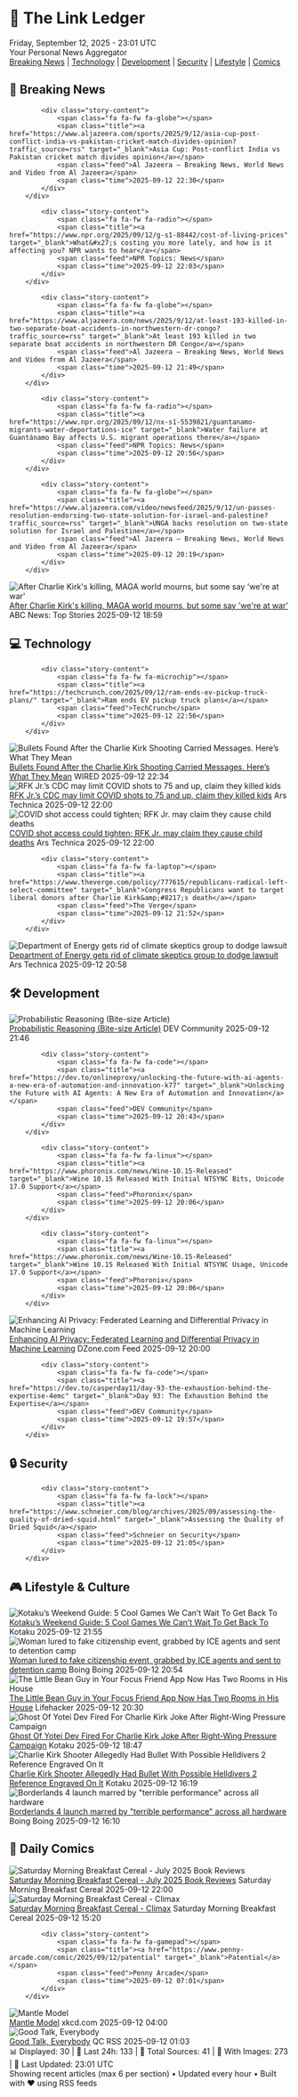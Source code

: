 <!-- Processing 54 RSS feeds at 2025-09-12 23:01:33 UTC -->
<!-- Processing: XKCD -->
<!-- Processing: Saturday Morning Breakfast Cereal -->
<!-- Processing: Garfield -->
<!-- Processing: Cyanide & Happiness -->
<!-- Processing: Dinosaur Comics -->
<!-- Processing: CNN Top Stories -->
<!-- Processing: CNN Breaking News -->
<!-- Processing: BBC Breaking News -->
<!-- Processing: Al Jazeera Breaking News -->
<!-- Processing: NPR News -->
<!-- Processing: CBC News -->
<!-- Error processing https://rss.cbc.ca/lineup/topstories.xml: The read operation timed out -->
<!-- Processing: ABC News Breaking -->
<!-- Processing: Guardian World News -->
<!-- Processing: Sky News World -->
<!-- Processing: TechCrunch -->
<!-- Processing: Ars Technica -->
<!-- Processing: WIRED -->
<!-- Processing: Lobsters Python -->
<!-- Processing: StackOverflow Blog -->
<!-- Processing: It's FOSS -->
<!-- Processing: OMG! Ubuntu -->
<!-- Processing: Linux.com -->
<!-- Processing: Ubuntu Blog -->
<!-- Processing: GitLab Blog -->
<!-- Processing: DZone -->
<!-- Processing: The Pragmatic Engineer -->
<!-- Processing: Kotaku -->
<!-- Processing: Boing Boing -->
<!-- Processing: Schneier on Security -->
<!-- Generated 10 new posts out of 29 feeds processed -->
<div class="newspaper-header">
    <h1 class="newspaper-title">📰 The Link Ledger</h1>
    <div class="newspaper-date">Friday, September 12, 2025 - 23:01 UTC</div>
    <div class="newspaper-subtitle">Your Personal News Aggregator</div>
</div>

<div class="newspaper-nav">
    <a href="#breaking">Breaking News</a> |
    <a href="#tech">Technology</a> |
    <a href="#dev">Development</a> |
    <a href="#security">Security</a> |
    <a href="#lifestyle">Lifestyle</a> |
    <a href="#webcomics">Comics</a>
</div>

<div class="news-section breaking-news" id="breaking">
<h2 class="section-header">🚨 Breaking News</h2>
<div class="stories-container">
<div class="story">
            
            <div class="story-content">
                <span class="fa fa-fw fa-globe"></span>
                <span class="title"><a href="https://www.aljazeera.com/sports/2025/9/12/asia-cup-post-conflict-india-vs-pakistan-cricket-match-divides-opinion?traffic_source=rss" target="_blank">Asia Cup: Post-conflict India vs Pakistan cricket match divides opinion</a></span>
                <span class="feed">Al Jazeera – Breaking News, World News and Video from Al Jazeera</span>
                <span class="time">2025-09-12 22:30</span>
            </div>
        </div>
<div class="story">
            
            <div class="story-content">
                <span class="fa fa-fw fa-radio"></span>
                <span class="title"><a href="https://www.npr.org/2025/09/12/g-s1-88442/cost-of-living-prices" target="_blank">What&#x27;s costing you more lately, and how is it affecting you? NPR wants to hear</a></span>
                <span class="feed">NPR Topics: News</span>
                <span class="time">2025-09-12 22:03</span>
            </div>
        </div>
<div class="story">
            
            <div class="story-content">
                <span class="fa fa-fw fa-globe"></span>
                <span class="title"><a href="https://www.aljazeera.com/news/2025/9/12/at-least-193-killed-in-two-separate-boat-accidents-in-northwestern-dr-congo?traffic_source=rss" target="_blank">At least 193 killed in two separate boat accidents in northwestern DR Congo</a></span>
                <span class="feed">Al Jazeera – Breaking News, World News and Video from Al Jazeera</span>
                <span class="time">2025-09-12 21:49</span>
            </div>
        </div>
<div class="story">
            
            <div class="story-content">
                <span class="fa fa-fw fa-radio"></span>
                <span class="title"><a href="https://www.npr.org/2025/09/12/nx-s1-5539821/guantanamo-migrants-water-deportations-ice" target="_blank">Water failure at Guantánamo Bay affects U.S. migrant operations there</a></span>
                <span class="feed">NPR Topics: News</span>
                <span class="time">2025-09-12 20:56</span>
            </div>
        </div>
<div class="story">
            
            <div class="story-content">
                <span class="fa fa-fw fa-globe"></span>
                <span class="title"><a href="https://www.aljazeera.com/video/newsfeed/2025/9/12/un-passes-resolution-endorsing-two-state-solution-for-israel-and-palestine?traffic_source=rss" target="_blank">UNGA backs resolution on two-state solution for Israel and Palestine</a></span>
                <span class="feed">Al Jazeera – Breaking News, World News and Video from Al Jazeera</span>
                <span class="time">2025-09-12 20:19</span>
            </div>
        </div>
<div class="story">
            <img src="https://s.abcnews.com/images/Politics/kirk-vigil-01-gty-jef-250912_1757679270774_hpMain_2_4x3t_384.jpg" alt="After Charlie Kirk&#x27;s killing, MAGA world mourns, but some say &#x27;we&#x27;re at war&#x27;" class="story-image" loading="lazy" onerror="this.style.display='none'">
            <div class="story-content">
                <span class="fa fa-fw fa-tv"></span>
                <span class="title"><a href="https://abcnews.go.com/Politics/after-charlie-kirks-killing-maga-world-mourns-war/story?id=125483603" target="_blank">After Charlie Kirk&#x27;s killing, MAGA world mourns, but some say &#x27;we&#x27;re at war&#x27;</a></span>
                <span class="feed">ABC News: Top Stories</span>
                <span class="time">2025-09-12 18:59</span>
            </div>
        </div>
</div>
</div>
<div class="news-section tech-news" id="tech">
<h2 class="section-header">💻 Technology</h2>
<div class="stories-container">
<div class="story">
            
            <div class="story-content">
                <span class="fa fa-fw fa-microchip"></span>
                <span class="title"><a href="https://techcrunch.com/2025/09/12/ram-ends-ev-pickup-truck-plans/" target="_blank">Ram ends EV pickup truck plans</a></span>
                <span class="feed">TechCrunch</span>
                <span class="time">2025-09-12 22:56</span>
            </div>
        </div>
<div class="story">
            <img src="https://media.wired.com/photos/68c43de4a29b822c3095e943/master/pass/091225-spencox-cox-utah-charlie-kirk-press-conference.jpg" alt="Bullets Found After the Charlie Kirk Shooting Carried Messages. Here’s What They Mean" class="story-image" loading="lazy" onerror="this.style.display='none'">
            <div class="story-content">
                <span class="fa fa-fw fa-bolt"></span>
                <span class="title"><a href="https://www.wired.com/story/charlie-kirk-bullet-memes/" target="_blank">Bullets Found After the Charlie Kirk Shooting Carried Messages. Here’s What They Mean</a></span>
                <span class="feed">WIRED</span>
                <span class="time">2025-09-12 22:34</span>
            </div>
        </div>
<div class="story">
            <img src="https://cdn.arstechnica.net/wp-content/uploads/2025/03/GettyImages-2203339270-500x500.jpg" alt="RFK Jr.’s CDC may limit COVID shots to 75 and up, claim they killed kids" class="story-image" loading="lazy" onerror="this.style.display='none'">
            <div class="story-content">
                <span class="fa fa-fw fa-cog"></span>
                <span class="title"><a href="https://arstechnica.com/health/2025/09/covid-shot-access-could-tighten-rfk-jr-may-claim-they-cause-child-deaths/" target="_blank">RFK Jr.’s CDC may limit COVID shots to 75 and up, claim they killed kids</a></span>
                <span class="feed">Ars Technica</span>
                <span class="time">2025-09-12 22:00</span>
            </div>
        </div>
<div class="story">
            <img src="https://cdn.arstechnica.net/wp-content/uploads/2025/03/GettyImages-2203339270-500x500.jpg" alt="COVID shot access could tighten; RFK Jr. may claim they cause child deaths" class="story-image" loading="lazy" onerror="this.style.display='none'">
            <div class="story-content">
                <span class="fa fa-fw fa-cog"></span>
                <span class="title"><a href="https://arstechnica.com/health/2025/09/covid-shot-access-could-tighten-rfk-jr-may-claim-they-cause-child-deaths/" target="_blank">COVID shot access could tighten; RFK Jr. may claim they cause child deaths</a></span>
                <span class="feed">Ars Technica</span>
                <span class="time">2025-09-12 22:00</span>
            </div>
        </div>
<div class="story">
            
            <div class="story-content">
                <span class="fa fa-fw fa-laptop"></span>
                <span class="title"><a href="https://www.theverge.com/policy/777615/republicans-radical-left-select-committee" target="_blank">Congress Republicans want to target liberal donors after Charlie Kirk&amp;#8217;s death</a></span>
                <span class="feed">The Verge</span>
                <span class="time">2025-09-12 21:52</span>
            </div>
        </div>
<div class="story">
            <img src="https://cdn.arstechnica.net/wp-content/uploads/2025/09/GettyImages-1558526744-500x500.jpg" alt="Department of Energy gets rid of climate skeptics group to dodge lawsuit" class="story-image" loading="lazy" onerror="this.style.display='none'">
            <div class="story-content">
                <span class="fa fa-fw fa-cog"></span>
                <span class="title"><a href="https://arstechnica.com/science/2025/09/department-of-energy-gets-rid-of-climate-skeptics-group-to-dodge-lawsuit/" target="_blank">Department of Energy gets rid of climate skeptics group to dodge lawsuit</a></span>
                <span class="feed">Ars Technica</span>
                <span class="time">2025-09-12 20:58</span>
            </div>
        </div>
</div>
</div>
<div class="news-section dev-news" id="dev">
<h2 class="section-header">🛠️ Development</h2>
<div class="stories-container">
<div class="story">
            <img src="https://media2.dev.to/dynamic/image/width=800%2Cheight=%2Cfit=scale-down%2Cgravity=auto%2Cformat=auto/https%3A%2F%2Fdev-to-uploads.s3.amazonaws.com%2Fuploads%2Farticles%2F9rwj9bly8nxmk9jmkaij.png" alt="Probabilistic Reasoning (Bite-size Article)" class="story-image" loading="lazy" onerror="this.style.display='none'">
            <div class="story-content">
                <span class="fa fa-fw fa-code"></span>
                <span class="title"><a href="https://dev.to/koshirok096/probabilistic-reasoning-bite-size-article-1klh" target="_blank">Probabilistic Reasoning (Bite-size Article)</a></span>
                <span class="feed">DEV Community</span>
                <span class="time">2025-09-12 21:46</span>
            </div>
        </div>
<div class="story">
            
            <div class="story-content">
                <span class="fa fa-fw fa-code"></span>
                <span class="title"><a href="https://dev.to/onlineproxy/unlocking-the-future-with-ai-agents-a-new-era-of-automation-and-innovation-k77" target="_blank">Unlocking the Future with AI Agents: A New Era of Automation and Innovation</a></span>
                <span class="feed">DEV Community</span>
                <span class="time">2025-09-12 20:43</span>
            </div>
        </div>
<div class="story">
            
            <div class="story-content">
                <span class="fa fa-fw fa-linux"></span>
                <span class="title"><a href="https://www.phoronix.com/news/Wine-10.15-Released" target="_blank">Wine 10.15 Released With Initial NTSYNC Bits, Unicode 17.0 Support</a></span>
                <span class="feed">Phoronix</span>
                <span class="time">2025-09-12 20:06</span>
            </div>
        </div>
<div class="story">
            
            <div class="story-content">
                <span class="fa fa-fw fa-linux"></span>
                <span class="title"><a href="https://www.phoronix.com/news/Wine-10.15-Released" target="_blank">Wine 10.15 Released With Initial NTSYNC Usage, Unicode 17.0 Support</a></span>
                <span class="feed">Phoronix</span>
                <span class="time">2025-09-12 20:06</span>
            </div>
        </div>
<div class="story">
            <img src="https://dz2cdn1.dzone.com/thumbnail?fid=18225349&w=600" alt="Enhancing AI Privacy: Federated Learning and Differential Privacy in Machine Learning" class="story-image" loading="lazy" onerror="this.style.display='none'">
            <div class="story-content">
                <span class="fa fa-fw fa-newspaper"></span>
                <span class="title"><a href="https://dzone.com/articles/privacy-preserving-machine-learning-models-federat" target="_blank">Enhancing AI Privacy: Federated Learning and Differential Privacy in Machine Learning</a></span>
                <span class="feed">DZone.com Feed</span>
                <span class="time">2025-09-12 20:00</span>
            </div>
        </div>
<div class="story">
            
            <div class="story-content">
                <span class="fa fa-fw fa-code"></span>
                <span class="title"><a href="https://dev.to/casperday11/day-93-the-exhaustion-behind-the-expertise-4emc" target="_blank">Day 93: The Exhaustion Behind the Expertise</a></span>
                <span class="feed">DEV Community</span>
                <span class="time">2025-09-12 19:57</span>
            </div>
        </div>
</div>
</div>
<div class="news-section security-news" id="security">
<h2 class="section-header">🔒 Security</h2>
<div class="stories-container">
<div class="story">
            
            <div class="story-content">
                <span class="fa fa-fw fa-lock"></span>
                <span class="title"><a href="https://www.schneier.com/blog/archives/2025/09/assessing-the-quality-of-dried-squid.html" target="_blank">Assessing the Quality of Dried Squid</a></span>
                <span class="feed">Schneier on Security</span>
                <span class="time">2025-09-12 21:05</span>
            </div>
        </div>
</div>
</div>
<div class="news-section lifestyle-news" id="lifestyle">
<h2 class="section-header">🎮 Lifestyle & Culture</h2>
<div class="stories-container">
<div class="story">
            <img src="https://kotaku.com/app/uploads/2025/09/KWG-912.jpg" alt="Kotaku’s Weekend Guide: 5 Cool Games We Can’t Wait To Get Back To" class="story-image" loading="lazy" onerror="this.style.display='none'">
            <div class="story-content">
                <span class="fa fa-fw fa-gamepad"></span>
                <span class="title"><a href="https://kotaku.com/kotaku-games-to-play-borderlands-silksong-shadow-2000625508" target="_blank">Kotaku’s Weekend Guide: 5 Cool Games We Can’t Wait To Get Back To</a></span>
                <span class="feed">Kotaku</span>
                <span class="time">2025-09-12 21:55</span>
            </div>
        </div>
<div class="story">
            <img src="https://i0.wp.com/boingboing.net/wp-content/uploads/2025/09/sharareh-moghaddam.jpeg?fit=1200%2C656&amp;quality=60&amp;ssl=1" alt="Woman lured to fake citizenship event, grabbed by ICE agents and sent to detention camp" class="story-image" loading="lazy" onerror="this.style.display='none'">
            <div class="story-content">
                <span class="fa fa-fw fa-arrow-right"></span>
                <span class="title"><a href="https://boingboing.net/2025/09/12/woman-lured-to-fake-citizenship-event-grabbed-by-ice-agents-and-sent-to-dentention-camp.html" target="_blank">Woman lured to fake citizenship event, grabbed by ICE agents and sent to detention camp</a></span>
                <span class="feed">Boing Boing</span>
                <span class="time">2025-09-12 20:54</span>
            </div>
        </div>
<div class="story">
            <img src="https://lifehacker.com/imagery/articles/01K4ZM33J6FK4E5M7Y3W541VVD/hero-image.jpg" alt="The Little Bean Guy in Your Focus Friend App Now Has Two Rooms in His House" class="story-image" loading="lazy" onerror="this.style.display='none'">
            <div class="story-content">
                <span class="fa fa-fw fa-life-ring"></span>
                <span class="title"><a href="https://lifehacker.com/tech/focus-friend-bean-now-has-a-living-room?utm_medium=RSS" target="_blank">The Little Bean Guy in Your Focus Friend App Now Has Two Rooms in His House</a></span>
                <span class="feed">Lifehacker</span>
                <span class="time">2025-09-12 20:30</span>
            </div>
        </div>
<div class="story">
            <img src="https://kotaku.com/app/uploads/2025/09/ghost-of-yotei.jpg" alt="Ghost Of Yotei Dev Fired For Charlie Kirk Joke After Right-Wing Pressure Campaign" class="story-image" loading="lazy" onerror="this.style.display='none'">
            <div class="story-content">
                <span class="fa fa-fw fa-gamepad"></span>
                <span class="title"><a href="https://kotaku.com/ghost-yotei-charlie-kirk-joke-playstation-sony-2000625478" target="_blank">Ghost Of Yotei Dev Fired For Charlie Kirk Joke After Right-Wing Pressure Campaign</a></span>
                <span class="feed">Kotaku</span>
                <span class="time">2025-09-12 18:47</span>
            </div>
        </div>
<div class="story">
            <img src="https://kotaku.com/app/uploads/2025/09/bullet.jpg" alt="Charlie Kirk Shooter Allegedly Had Bullet With Possible Helldivers 2 Reference Engraved On It" class="story-image" loading="lazy" onerror="this.style.display='none'">
            <div class="story-content">
                <span class="fa fa-fw fa-gamepad"></span>
                <span class="title"><a href="https://kotaku.com/charlie-kirk-shooter-helldivers-bullet-engraving-2000625439" target="_blank">Charlie Kirk Shooter Allegedly Had Bullet With Possible Helldivers 2 Reference Engraved On It</a></span>
                <span class="feed">Kotaku</span>
                <span class="time">2025-09-12 16:19</span>
            </div>
        </div>
<div class="story">
            <img src="https://i0.wp.com/boingboing.net/wp-content/uploads/2025/09/Borderlands-4-review_jpg_75.jpg?fit=1200%2C720&amp;quality=60&amp;ssl=1" alt="Borderlands 4 launch marred by &quot;terrible performance&quot; across all hardware" class="story-image" loading="lazy" onerror="this.style.display='none'">
            <div class="story-content">
                <span class="fa fa-fw fa-arrow-right"></span>
                <span class="title"><a href="https://boingboing.net/2025/09/12/borderlands-4-launch-marred-by-terrible-performance-across-all-hardware.html" target="_blank">Borderlands 4 launch marred by &quot;terrible performance&quot; across all hardware</a></span>
                <span class="feed">Boing Boing</span>
                <span class="time">2025-09-12 16:10</span>
            </div>
        </div>
</div>
</div>
<div class="news-section webcomics-section" id="webcomics">
<h2 class="section-header">🎨 Daily Comics</h2>
<div class="stories-container">
<div class="story">
            <img src="https://www.smbc-comics.com/comics/1757700613-bookreview2025julycolor.png" alt="Saturday Morning Breakfast Cereal - July 2025 Book Reviews" class="story-image" loading="lazy" onerror="this.style.display='none'">
            <div class="story-content">
                <span class="fa fa-fw fa-smile"></span>
                <span class="title"><a href="https://www.smbc-comics.com/comic/july-2025-book-reviews" target="_blank">Saturday Morning Breakfast Cereal - July 2025 Book Reviews</a></span>
                <span class="feed">Saturday Morning Breakfast Cereal</span>
                <span class="time">2025-09-12 22:00</span>
            </div>
        </div>
<div class="story">
            <img src="https://www.smbc-comics.com/comics/1757482017-20250912.png" alt="Saturday Morning Breakfast Cereal - Climax" class="story-image" loading="lazy" onerror="this.style.display='none'">
            <div class="story-content">
                <span class="fa fa-fw fa-smile"></span>
                <span class="title"><a href="https://www.smbc-comics.com/comic/climax" target="_blank">Saturday Morning Breakfast Cereal - Climax</a></span>
                <span class="feed">Saturday Morning Breakfast Cereal</span>
                <span class="time">2025-09-12 15:20</span>
            </div>
        </div>
<div class="story">
            
            <div class="story-content">
                <span class="fa fa-fw fa-gamepad"></span>
                <span class="title"><a href="https://www.penny-arcade.com/comic/2025/09/12/patential" target="_blank">Patential</a></span>
                <span class="feed">Penny Arcade</span>
                <span class="time">2025-09-12 07:01</span>
            </div>
        </div>
<div class="story">
            <img src="https://imgs.xkcd.com/comics/mantle_model.png" alt="Mantle Model" class="story-image" loading="lazy" onerror="this.style.display='none'">
            <div class="story-content">
                <span class="fa fa-fw fa-laugh"></span>
                <span class="title"><a href="https://xkcd.com/3141/" target="_blank">Mantle Model</a></span>
                <span class="feed">xkcd.com</span>
                <span class="time">2025-09-12 04:00</span>
            </div>
        </div>
<div class="story">
            <img src="http://www.questionablecontent.net/comics/5656.png" alt="Good Talk, Everybody" class="story-image" loading="lazy" onerror="this.style.display='none'">
            <div class="story-content">
                <span class="fa fa-fw fa-music"></span>
                <span class="title"><a href="http://questionablecontent.net/view.php?comic=5656" target="_blank">Good Talk, Everybody</a></span>
                <span class="feed">QC RSS</span>
                <span class="time">2025-09-12 01:03</span>
            </div>
        </div>
</div>
</div>

<div class="newspaper-footer">
    <div class="stats">
        📊 Displayed: 30 | 📅 Last 24h: 133 | 📡 Total Sources: 41 | 📸 With Images: 273 |
        🔄 Last Updated: 23:01 UTC
    </div>
    <div class="footer-note">
        Showing recent articles (max 6 per section) • Updated every hour • Built with ❤️ using RSS feeds
    </div>
</div>
